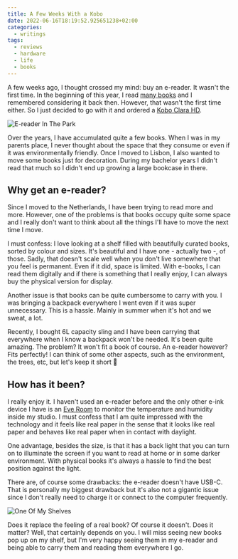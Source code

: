 ```yaml
---
title: A Few Weeks With a Kobo
date: 2022-06-16T18:19:52.925651238+02:00
categories:
  - writings
tags:
  - reviews
  - hardware
  - life
  - books
---
```


A few weeks ago, I thought crossed my mind: buy an e-reader. It wasn't the first time. In the beginning of this year, I read [many books](/readings#read) and I remembered considering it back then. However, that wasn't the first time either. So I just decided to go with it and ordered a [Kobo Clara HD](https://gl.kobobooks.com/products/kobo-clara-hd).

<!--more-->

![E-reader In The Park](image:2022-06-16-kobo)

Over the years, I have accumulated quite a few books. When I was in my parents place, I never thought about the space that they consume or even if it was environmentally friendly. Once I moved to Lisbon, I also wanted to move some books just for decoration. During my bachelor years I didn't read that much so I didn't end up growing a large bookcase in there.

## Why get an e-reader?

Since I moved to the Netherlands, I have been trying to read more and more. However, one of the problems is that books occupy quite some space and I really don't want to think about all the things I'll have to move the next time I move.

I must confess: I love looking at a shelf filled with beautifully curated books, sorted by colour and sizes. It's beautiful and I have one - actually two -, of those. Sadly, that doesn't scale well when you don't live somewhere that you feel is permanent. Even if it did, space is limited. With e-books, I can read them digitally and if there is something that I really enjoy, I can always buy the physical version for display.

Another issue is that books can be quite cumbersome to carry with you. I was bringing a backpack everywhere I went even if it was super unnecessary. This is a hassle. Mainly in summer when it's hot and we sweat, a lot.

Recently, I bought  6L capacity sling and I have been carrying that everywhere when I know a backpack won't be needed. It's been quite amazing. The problem? It won't fit a book of course. An e-reader however? Fits perfectly! I can think of some other aspects, such as the environment, the trees, etc, but let's keep it short 🌳

## How has it been?

I really enjoy it. I haven't used an e-reader before and the only other e-ink device I have is an [Eve Room](https://www.evehome.com/en/eve-room) to monitor the temperature and humidity inside my studio. I must confess that I am quite impressed with the technology and it feels like real paper in the sense that it looks like real paper and behaves like real paper when in contact with daylight.

One advantage, besides the size, is that it has a back light that you can turn on to illuminate the screen if you want to read at home or in some darker environment. With physical books it's always a hassle to find the best position against the light.

There are, of course some drawbacks: the e-reader doesn't have USB-C. That is personally my biggest drawback but it's also not a gigantic issue since I don't really need to charge it or connect to the computer frequently.

![One Of My Shelves](image:2022-06-16-bookshelf)

Does it replace the feeling of a real book? Of course it doesn't. Does it matter? Well, that certainly depends on you. I will miss seeing new books pop up on my shelf, but I'm very happy seeing them in my e-reader and being able to carry them and reading them everywhere I go.
